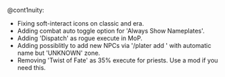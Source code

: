@cont1nuity:
- Fixing soft-interact icons on classic and era.
- Adding combat auto toggle option for 'Always Show Nameplates'.
- Adding 'Dispatch' as rogue execute in MoP.
- Adding possiblitly to add new NPCs via '/plater add <npcID>' with automatic name but 'UNKNOWN' zone.
- Removing 'Twist of Fate' as 35% execute for priests. Use a mod if you need this.

